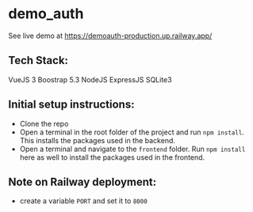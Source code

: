 # demo_auth

See live demo at https://demoauth-production.up.railway.app/

## Tech Stack:
VueJS 3
Boostrap 5.3
NodeJS
ExpressJS
SQLite3

## Initial setup instructions:
* Clone the repo
* Open a terminal in the root folder of the project and run `npm install`. This installs the packages used in the backend.
* Open a terminal and navigate to the `frontend` folder. Run `npm install` here as well to install the packages used in the frontend.

## Note on Railway deployment:
* create a variable `PORT` and set it to `8000`

